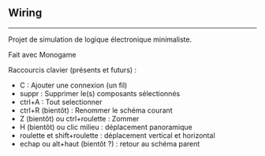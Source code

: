 ## Wiring

---

Projet de simulation de logique électronique minimaliste.

Fait avec Monogame


Raccourcis clavier (présents et futurs) :
* C : Ajouter une connexion (un fil)
* suppr : Supprimer le(s) composants sélectionnés
* ctrl+A : Tout selectionner
* ctrl+R (bientôt) : Renommer le schéma courant
* Z (bientôt) ou ctrl+roulette : Zommer
* H (bientôt) ou clic milieu : déplacement panoramique
* roulette et shift+roulette : déplacement vertical et horizontal
* echap ou alt+haut (bientôt ?) : retour au schéma parent
